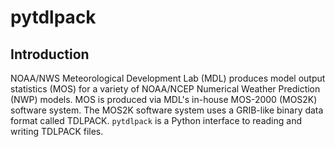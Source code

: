 # pytdlpack

## Introduction

NOAA/NWS Meteorological Development Lab (MDL) produces model output statistics (MOS) for a variety of NOAA/NCEP Numerical Weather Prediction (NWP) models.  MOS is produced via MDL's in-house MOS-2000 (MOS2K) software system.  The MOS2K software system uses a GRIB-like binary data format called TDLPACK.  `pytdlpack` is a Python interface to reading and writing TDLPACK files.
